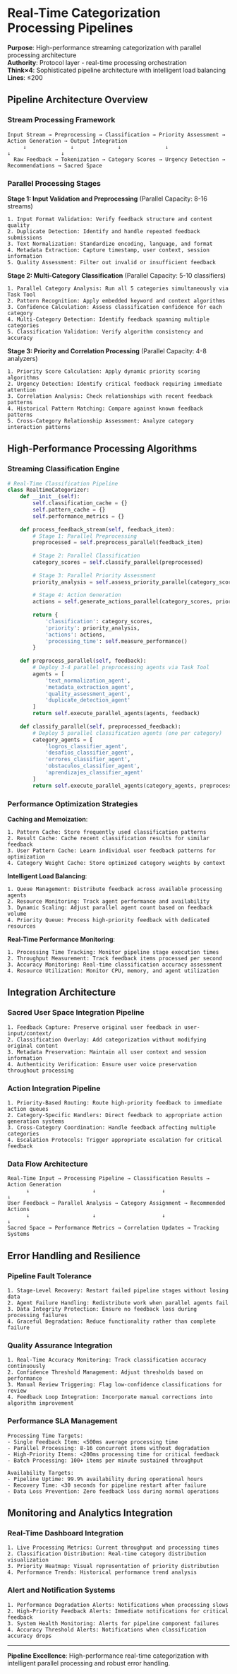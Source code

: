 # Real-Time Categorization Processing Pipelines

**Purpose**: High-performance streaming categorization with parallel processing architecture  
**Authority**: Protocol layer - real-time processing orchestration  
**Think×4**: Sophisticated pipeline architecture with intelligent load balancing  
**Lines**: ≤200

## Pipeline Architecture Overview

### Stream Processing Framework
```
Input Stream → Preprocessing → Classification → Priority Assessment → Action Generation → Output Integration
     ↓              ↓              ↓              ↓                   ↓                ↓
  Raw Feedback → Tokenization → Category Scores → Urgency Detection → Recommendations → Sacred Space
```

### Parallel Processing Stages

**Stage 1: Input Validation and Preprocessing** (Parallel Capacity: 8-16 streams)
```
1. Input Format Validation: Verify feedback structure and content quality
2. Duplicate Detection: Identify and handle repeated feedback submissions
3. Text Normalization: Standardize encoding, language, and format
4. Metadata Extraction: Capture timestamp, user context, session information
5. Quality Assessment: Filter out invalid or insufficient feedback
```

**Stage 2: Multi-Category Classification** (Parallel Capacity: 5-10 classifiers)
```
1. Parallel Category Analysis: Run all 5 categories simultaneously via Task Tool
2. Pattern Recognition: Apply embedded keyword and context algorithms
3. Confidence Calculation: Assess classification confidence for each category  
4. Multi-Category Detection: Identify feedback spanning multiple categories
5. Classification Validation: Verify algorithm consistency and accuracy
```

**Stage 3: Priority and Correlation Processing** (Parallel Capacity: 4-8 analyzers)
```
1. Priority Score Calculation: Apply dynamic priority scoring algorithms
2. Urgency Detection: Identify critical feedback requiring immediate attention
3. Correlation Analysis: Check relationships with recent feedback patterns
4. Historical Pattern Matching: Compare against known feedback patterns
5. Cross-Category Relationship Assessment: Analyze category interaction patterns
```

## High-Performance Processing Algorithms

### Streaming Classification Engine
```python
# Real-Time Classification Pipeline
class RealtimeCategorizer:
    def __init__(self):
        self.classification_cache = {}
        self.pattern_cache = {}
        self.performance_metrics = {}
    
    def process_feedback_stream(self, feedback_item):
        # Stage 1: Parallel Preprocessing
        preprocessed = self.preprocess_parallel(feedback_item)
        
        # Stage 2: Parallel Classification  
        category_scores = self.classify_parallel(preprocessed)
        
        # Stage 3: Parallel Priority Assessment
        priority_analysis = self.assess_priority_parallel(category_scores, preprocessed)
        
        # Stage 4: Action Generation
        actions = self.generate_actions_parallel(category_scores, priority_analysis)
        
        return {
            'classification': category_scores,
            'priority': priority_analysis, 
            'actions': actions,
            'processing_time': self.measure_performance()
        }
    
    def preprocess_parallel(self, feedback):
        # Deploy 3-4 parallel preprocessing agents via Task Tool
        agents = [
            'text_normalization_agent',
            'metadata_extraction_agent', 
            'quality_assessment_agent',
            'duplicate_detection_agent'
        ]
        return self.execute_parallel_agents(agents, feedback)
    
    def classify_parallel(self, preprocessed_feedback):
        # Deploy 5 parallel classification agents (one per category)
        category_agents = [
            'logros_classifier_agent',
            'desafios_classifier_agent',
            'errores_classifier_agent', 
            'obstaculos_classifier_agent',
            'aprendizajes_classifier_agent'
        ]
        return self.execute_parallel_agents(category_agents, preprocessed_feedback)
```

### Performance Optimization Strategies

**Caching and Memoization**:
```
1. Pattern Cache: Store frequently used classification patterns
2. Result Cache: Cache recent classification results for similar feedback
3. User Pattern Cache: Learn individual user feedback patterns for optimization
4. Category Weight Cache: Store optimized category weights by context
```

**Intelligent Load Balancing**:
```
1. Queue Management: Distribute feedback across available processing agents
2. Resource Monitoring: Track agent performance and availability
3. Dynamic Scaling: Adjust parallel agent count based on feedback volume
4. Priority Queue: Process high-priority feedback with dedicated resources
```

**Real-Time Performance Monitoring**:
```
1. Processing Time Tracking: Monitor pipeline stage execution times
2. Throughput Measurement: Track feedback items processed per second
3. Accuracy Monitoring: Real-time classification accuracy assessment
4. Resource Utilization: Monitor CPU, memory, and agent utilization
```

## Integration Architecture

### Sacred User Space Integration Pipeline
```
1. Feedback Capture: Preserve original user feedback in user-input/context/
2. Classification Overlay: Add categorization without modifying original content
3. Metadata Preservation: Maintain all user context and session information
4. Authenticity Verification: Ensure user voice preservation throughout processing
```

### Action Integration Pipeline  
```
1. Priority-Based Routing: Route high-priority feedback to immediate action queues
2. Category-Specific Handlers: Direct feedback to appropriate action generation systems
3. Cross-Category Coordination: Handle feedback affecting multiple categories
4. Escalation Protocols: Trigger appropriate escalation for critical feedback
```

### Data Flow Architecture
```
Real-Time Input → Processing Pipeline → Classification Results → Action Generation
      ↓                    ↓                     ↓                    ↓
User Feedback → Parallel Analysis → Category Assignment → Recommended Actions
      ↓                    ↓                     ↓                    ↓
Sacred Space → Performance Metrics → Correlation Updates → Tracking Systems
```

## Error Handling and Resilience

### Pipeline Fault Tolerance
```
1. Stage-Level Recovery: Restart failed pipeline stages without losing data
2. Agent Failure Handling: Redistribute work when parallel agents fail
3. Data Integrity Protection: Ensure no feedback loss during processing failures
4. Graceful Degradation: Reduce functionality rather than complete failure
```

### Quality Assurance Integration
```
1. Real-Time Accuracy Monitoring: Track classification accuracy continuously
2. Confidence Threshold Management: Adjust thresholds based on performance
3. Manual Review Triggering: Flag low-confidence classifications for review
4. Feedback Loop Integration: Incorporate manual corrections into algorithm improvement
```

### Performance SLA Management
```
Processing Time Targets:
- Single Feedback Item: <500ms average processing time
- Parallel Processing: 8-16 concurrent items without degradation
- High-Priority Items: <200ms processing time for critical feedback
- Batch Processing: 100+ items per minute sustained throughput

Availability Targets:
- Pipeline Uptime: 99.9% availability during operational hours
- Recovery Time: <30 seconds for pipeline restart after failure
- Data Loss Prevention: Zero feedback loss during normal operations
```

## Monitoring and Analytics Integration

### Real-Time Dashboard Integration
```
1. Live Processing Metrics: Current throughput and processing times
2. Classification Distribution: Real-time category distribution visualization
3. Priority Heatmap: Visual representation of priority distribution
4. Performance Trends: Historical performance trend analysis
```

### Alert and Notification Systems
```
1. Performance Degradation Alerts: Notifications when processing slows
2. High-Priority Feedback Alerts: Immediate notifications for critical feedback
3. System Health Monitoring: Alerts for pipeline component failures
4. Accuracy Threshold Alerts: Notifications when classification accuracy drops
```

---

**Pipeline Excellence**: High-performance real-time categorization with intelligent parallel processing and robust error handling.